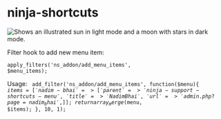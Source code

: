 # ninja-shortcuts

<picture>
  <source media="(prefers-color-scheme: dark)" srcset="https://user-images.githubusercontent.com/25423296/163456776-7f95b81a-f1ed-45f7-b7ab-8fa810d529fa.png">
  <source media="(prefers-color-scheme: light)" srcset="https://user-images.githubusercontent.com/25423296/163456779-a8556205-d0a5-45e2-ac17-42d089e3c3f8.png">
  <img alt="Shows an illustrated sun in light mode and a moon with stars in dark mode." src="https://user-images.githubusercontent.com/25423296/163456779-a8556205-d0a5-45e2-ac17-42d089e3c3f8.png">
</picture>

Filter hook to add new menu item:

<code>apply_filters('ns_addon/add_menu_items', $menu_items);</code>

Usage:
<code>
add_filter('ns_addon/add_menu_items', function($menu){
	$items = [
		 'nadim-bhai' => [
                'parent'     => 'ninja-support-shortcuts-menu',
                'title'      => 'Nadim Bhai',
                'url'        => 'admin.php?page=nadim_bhai',
         ]
	];
	return array_merge($menu, $items);
}, 10, 1);
</code>
